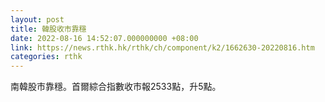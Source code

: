 ```yaml
---
layout: post
title: 韓股收市靠穩
date: 2022-08-16 14:52:07.000000000 +08:00
link: https://news.rthk.hk/rthk/ch/component/k2/1662630-20220816.htm
categories: rthk
---
```


南韓股市靠穩。首爾綜合指數收市報2533點，升5點。
